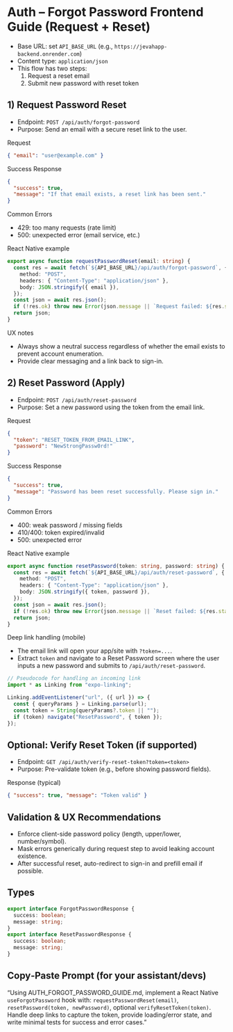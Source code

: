 # Auth – Forgot Password Frontend Guide (Request + Reset)

- Base URL: set `API_BASE_URL` (e.g., `https://jevahapp-backend.onrender.com`)
- Content type: `application/json`
- This flow has two steps:
  1. Request a reset email
  2. Submit new password with reset token

## 1) Request Password Reset

- Endpoint: `POST /api/auth/forgot-password`
- Purpose: Send an email with a secure reset link to the user.

Request

```json
{ "email": "user@example.com" }
```

Success Response

```json
{
  "success": true,
  "message": "If that email exists, a reset link has been sent."
}
```

Common Errors

- 429: too many requests (rate limit)
- 500: unexpected error (email service, etc.)

React Native example

```ts
export async function requestPasswordReset(email: string) {
  const res = await fetch(`${API_BASE_URL}/api/auth/forgot-password`, {
    method: "POST",
    headers: { "Content-Type": "application/json" },
    body: JSON.stringify({ email }),
  });
  const json = await res.json();
  if (!res.ok) throw new Error(json.message || `Request failed: ${res.status}`);
  return json;
}
```

UX notes

- Always show a neutral success regardless of whether the email exists to prevent account enumeration.
- Provide clear messaging and a link back to sign-in.

## 2) Reset Password (Apply)

- Endpoint: `POST /api/auth/reset-password`
- Purpose: Set a new password using the token from the email link.

Request

```json
{
  "token": "RESET_TOKEN_FROM_EMAIL_LINK",
  "password": "NewStrongPassw0rd!"
}
```

Success Response

```json
{
  "success": true,
  "message": "Password has been reset successfully. Please sign in."
}
```

Common Errors

- 400: weak password / missing fields
- 410/400: token expired/invalid
- 500: unexpected error

React Native example

```ts
export async function resetPassword(token: string, password: string) {
  const res = await fetch(`${API_BASE_URL}/api/auth/reset-password`, {
    method: "POST",
    headers: { "Content-Type": "application/json" },
    body: JSON.stringify({ token, password }),
  });
  const json = await res.json();
  if (!res.ok) throw new Error(json.message || `Reset failed: ${res.status}`);
  return json;
}
```

Deep link handling (mobile)

- The email link will open your app/site with `?token=...`.
- Extract `token` and navigate to a Reset Password screen where the user inputs a new password and submits to `/api/auth/reset-password`.

```ts
// Pseudocode for handling an incoming link
import * as Linking from "expo-linking";

Linking.addEventListener("url", ({ url }) => {
  const { queryParams } = Linking.parse(url);
  const token = String(queryParams?.token || "");
  if (token) navigate("ResetPassword", { token });
});
```

## Optional: Verify Reset Token (if supported)

- Endpoint: `GET /api/auth/verify-reset-token?token=<token>`
- Purpose: Pre-validate token (e.g., before showing password fields).

Response (typical)

```json
{ "success": true, "message": "Token valid" }
```

## Validation & UX Recommendations

- Enforce client-side password policy (length, upper/lower, number/symbol).
- Mask errors generically during request step to avoid leaking account existence.
- After successful reset, auto-redirect to sign-in and prefill email if possible.

## Types

```ts
export interface ForgotPasswordResponse {
  success: boolean;
  message: string;
}
export interface ResetPasswordResponse {
  success: boolean;
  message: string;
}
```

## Copy‑Paste Prompt (for your assistant/devs)

“Using AUTH_FORGOT_PASSWORD_GUIDE.md, implement a React Native `useForgotPassword` hook with: `requestPasswordReset(email)`, `resetPassword(token, newPassword)`, optional `verifyResetToken(token)`. Handle deep links to capture the token, provide loading/error state, and write minimal tests for success and error cases.”
